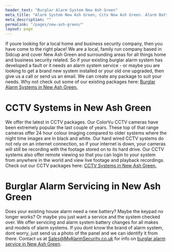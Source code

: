 ```yaml
---
header_text: "Burglar Alarm System New Ash Green"
meta_title: "Alarm System New Ash Green, Cctv New Ash Green. Alarm Battery - My Alarm Security"
meta_description: ""
permalink: "/pages/new-ash-green/"
layout: page
---
```


If youre looking for a local home and business security company, then you have come to the right place! We are a local, family run company based in Sidcup and cover New Ash Green and surrounding areas for all things home and business security related. So if your existing burglar alarm system has developed a fault or it needs an alarm system service - or maybe you are looking to get a brand new system installed or your old one upgraded, then give us a call or send us an email. We can create any package to suit your needs. Why not check out some of our existing packages here: [Burglar Alarm Systems in New Ash Green.](/categories/burglar-alarms/)

# CCTV Systems in New Ash Green 

We offer the latest in CCTV packages. Our ColorVu CCTV cameras have been extremely popular the last couple of years. These top of that range cameras offer 24 hour colour imaging compared to older systems where the night time images are in black and white. Our hard wired CCTV systems do not rely on an internet connection, so if your internet is down, your cameras will still be recording with the footage stored on to its hard drive. Our CCTV systems also offer remote viewing so that you can login to your system from anywhere in the world and view live footage and playback recordings. Check out our CCTV packages here: [CCTV Systems in New Ash Green.](/categories/cctv/)

# Burglar Alarm Servicing in New Ash Green 

Does your existing house alarm need a new battery? Maybe the keypad no longer works? Or maybe you just want a service and the system checked over. We offer servicing and alarm system battery changes for all makes and models of alarm systems. If you dont know the brand of alarm system, dont worry, just send us a photo of the panel and we can identify it from there. Contact us at <Sales@MyAlarmSecurity.co.uk> for info on [burglar alarm service in New Ash Green](/categories/servicing-and-repairs/).